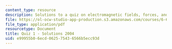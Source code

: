 ```yaml
---
content_type: resource
description: Solutions to a quiz on electromagnetic fields, forces, and motion.
file: https://ol-ocw-studio-app-production.s3.amazonaws.com/courses/6-641-electromagnetic-fields-forces-and-motion-spring-2005/e99955b06ecd062575436566b5ecc93d_04_q01_sol.pdf
file_type: application/pdf
resourcetype: Document
title: Quiz 1 - Solutions 2004
uid: e99955b0-6ecd-0625-7543-6566b5ecc93d
---
```

